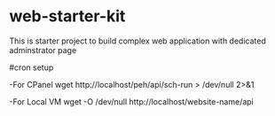 web-starter-kit
===============

This is starter project to build complex web application with dedicated adminstrator page

#cron setup

-For CPanel
wget http://localhost/peh/api/sch-run > /dev/null 2>&1

-For Local VM
wget -O /dev/null http://localhost/website-name/api
